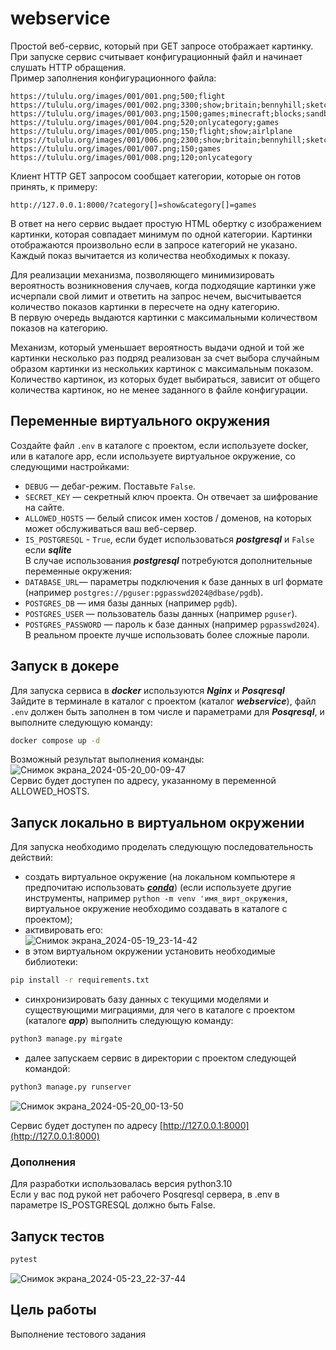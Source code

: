 # webservice
Простой веб-сервис, который при GET запросе отображает картинку.</br>
При запуске сервис считывает конфигурационный файл и начинает слушать HTTP обращения.</br>
Пример заполнения конфигурационного файла:
```
https://tululu.org/images/001/001.png;500;flight
https://tululu.org/images/001/002.png;3300;show;britain;bennyhill;sketches;tv
https://tululu.org/images/001/003.png;1500;games;minecraft;blocks;sandbox
https://tululu.org/images/001/004.png;520;onlycategory;games
https://tululu.org/images/001/005.png;150;flight;show;airlplane
https://tululu.org/images/001/006.png;2300;show;britain;bennyhill;sketches
https://tululu.org/images/001/007.png;150;games
https://tululu.org/images/001/008.png;120;onlycategory
```
Клиент HTTP GET запросом сообщает категории, которые он готов принять, к примеру:
```
http://127.0.0.1:8000/?category[]=show&category[]=games
``` 
В ответ на него сервис выдает простую HTML обертку с изображением картинки, которая совпадает минимум по одной категории.
Картинки отображаются произвольно если в запросе категорий не указано. 
Каждый показ вычитается из количества необходимых к показу.<br>

Для реализации механизма, позволяющего минимизировать вероятность возникновения случаев, когда подходящие картинки уже исчерпали свой лимит и ответить на запрос нечем, высчитывается количество показов картинки в пересчете на одну категорию.</br>
В первую очередь выдаются картинки с максимальными количеством показов на категорию.</br>

Механизм, который уменьшает вероятность выдачи одной и той же картинки несколько раз подряд реализован за счет выбора случайным образом картинки из нескольких картинок с максимальным показом. Количество картинок, из которых будет выбираться, зависит от общего количества картинок, но не менее заданного в файле конфигурации.


## Переменные виртуального окружения

Создайте файл `.env` в каталоге с проектом, если используете docker, или в каталоге app, если используете виртуальное окружение, со следующими настройками:

- `DEBUG` — дебаг-режим. Поставьте `False`.
- `SECRET_KEY` — секретный ключ проекта. Он отвечает за шифрование на сайте.
- `ALLOWED_HOSTS` — белый список имен хостов / доменов, на которых может обслуживаться ваш веб-сервер.
-  `IS_POSTGRESQL` - `True`, если будет использоваться ***postgresql*** и `False` если ***sqlite***</br>
В случае использования ***postgresql*** потребуются дополнительные переменные окружения:
- `DATABASE_URL`— параметры подключения к базе данных в url формате (например `postgres://pguser:pgpasswd2024@dbase/pgdb`).
- `POSTGRES_DB` — имя базы данных (например `pgdb`).
- `POSTGRES_USER` — пользователь базы данных (например `pguser`).
- `POSTGRES_PASSWORD` — пароль к базе данных (например `pgpasswd2024`).
В реальном проекте лучше использовать более сложные пароли.

## Запуск в докере

Для запуска сервиса в ***docker*** используются ***Nginx*** и ***Posqresql***</br>
Зайдите в терминале в каталог с проектом (каталог ***webservice***), файл `.env` должен быть заполнен в том числе и параметрами для ***Posqresql***, и выполните следующую команду:
```bash
docker compose up -d
```
Возможный результат выполнения команды:</br>
![Снимок экрана_2024-05-20_00-09-47](https://github.com/Amartyanov1974/webservice/assets/74543172/8e1e7406-32a9-41d4-8ce4-c898b717a7ba)
</br>
Сервис будет доступен по адресу, указанному в переменной ALLOWED_HOSTS.

## Запуск локально в виртуальном окружении

Для запуска необходимо проделать следующую последовательность действий:
-  создать виртуальное окружение (на локальном компьютере я предпочитаю использовать [***conda***](https://www.anaconda.com/download)) (если используете другие инструменты, например `python -m venv 'имя_вирт_окружения`, виртуальное окружение необходимо создавать в каталоге с проектом);
-  активировать его:</br>
![Снимок экрана_2024-05-19_23-14-42](https://github.com/Amartyanov1974/webservice/assets/74543172/f91f23ff-c6c8-4801-89f4-ff609617ad4f)
-  в этом виртуальном окружении установить необходимые библиотеки:
```bash
pip install -r requirements.txt
```
-  синхронизировать базу данных с текущими моделями и существующими миграциями, для чего в каталоге с проектом (каталоге ***app***) выполнить следующую команду:
```bash
python3 manage.py mirgate
```
-  далее запускаем сервис в директории с проектом следующей командой:
```bash
python3 manage.py runserver
```
![Снимок экрана_2024-05-20_00-13-50](https://github.com/Amartyanov1974/webservice/assets/74543172/a451bfdb-45b5-4168-80f9-e9aa1048d116)

Сервис будет доступен по адресу [http://127.0.0.1:8000](http://127.0.0.1:8000)
### Дополнения
Для разработки использовалась версия python3.10</br>
Если у вас под рукой нет рабочего Posqresql сервера, в .env в параметре IS_POSTGRESQL должно быть False.

## Запуск тестов
```bash
pytest
```
![Снимок экрана_2024-05-23_22-37-44](https://github.com/Amartyanov1974/webservice/assets/74543172/820b0a3b-aa8b-442d-886e-b0ec45be38cc)

## Цель работы
Выполнение тестового задания
